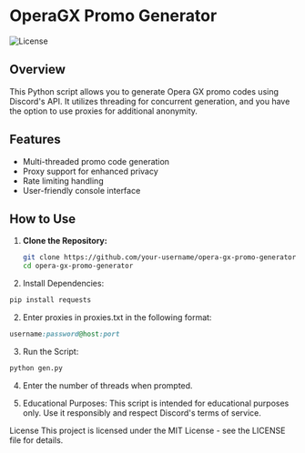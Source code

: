 # OperaGX Promo Generator

![License](https://img.shields.io/badge/license-MIT-blue)

## Overview

This Python script allows you to generate Opera GX promo codes using Discord's API. It utilizes threading for concurrent generation, and you have the option to use proxies for additional anonymity.

## Features

- Multi-threaded promo code generation
- Proxy support for enhanced privacy
- Rate limiting handling
- User-friendly console interface

## How to Use

1. **Clone the Repository:**
   ```bash
   git clone https://github.com/your-username/opera-gx-promo-generator.git
   cd opera-gx-promo-generator
   ```

1. Install Dependencies:

```bash
pip install requests
```

2. Enter proxies in proxies.txt in the following format:
```ruby
username:password@host:port
```

3. Run the Script:
```bash
python gen.py
```
4. Enter the number of threads when prompted.

5. Educational Purposes:
This script is intended for educational purposes only. Use it responsibly and respect Discord's terms of service.

License
This project is licensed under the MIT License - see the LICENSE file for details.
